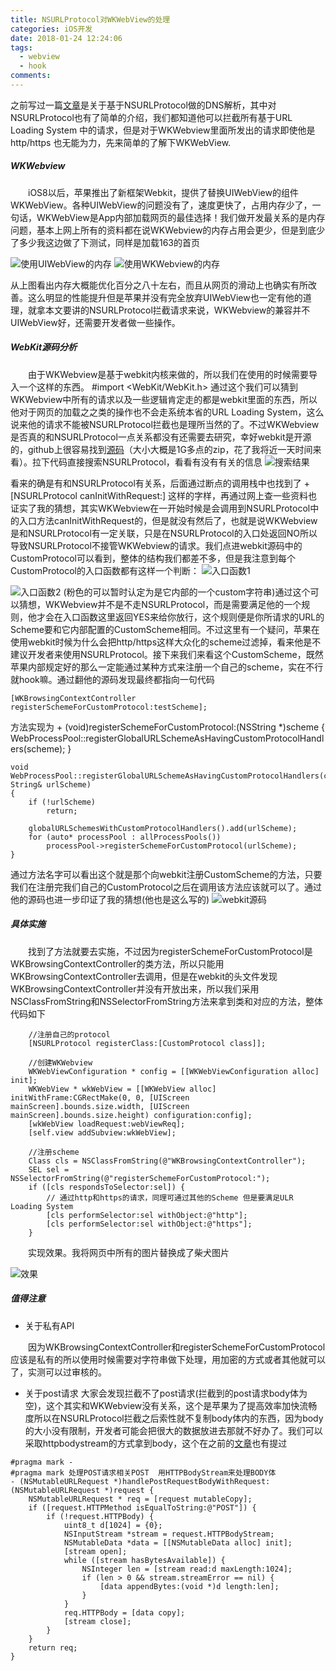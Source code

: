 ```yaml
---
title: NSURLProtocol对WKWebView的处理
categories: iOS开发
date: 2018-01-24 12:24:06
tags:
  - webview
  - hook
comments:
---
```

之前写过一篇[文章](http://www.jianshu.com/p/cd4c1bf1fd5f)是关于基于NSURLProtocol做的DNS解析，其中对NSURLProtocol也有了简单的介绍，我们都知道他可以拦截所有基于URL Loading System 中的请求，但是对于WKWebview里面所发出的请求即使他是http/https 也无能为力，先来简单的了解下WKWebView.
<!--more-->
##### WKWebview
  iOS8以后，苹果推出了新框架Webkit，提供了替换UIWebView的组件WKWebView。各种UIWebView的问题没有了，速度更快了，占用内存少了，一句话，WKWebView是App内部加载网页的最佳选择！我们做开发最关系的是内存问题，基本上网上所有的资料都在说WKWebview的内存占用会更少，但是到底少了多少我这边做了下测试，同样是加载163的首页

![使用UIWebView的内存](https://cdn.cdnjson.com/tvax3.sinaimg.cn/large/006tNc79gy1fo6k80vn82j3087036wem.jpg)
![使用WKWebview的内存](https://cdn.cdnjson.com/tvax3.sinaimg.cn/large/006tNc79gy1fo6k8agxuoj308002smx3.jpg)

从上图看出内存大概能优化百分之八十左右，而且从网页的滑动上也确实有所改善。这么明显的性能提升但是苹果并没有完全放弃UIWebView也一定有他的道理，就拿本文要讲的NSURLProtocol拦截请求来说，WKWebview的兼容并不UIWebView好，还需要开发者做一些操作。
##### WebKit源码分析
  由于WKWebview是基于webkit内核来做的，所以我们在使用的时候需要导入一个这样的东西。
    #import <WebKit/WebKit.h>
通过这个我们可以猜到WKWebview中所有的请求以及一些逻辑肯定走的都是webkit里面的东西，所以他对于网页的加载之之类的操作也不会走系统本省的URL Loading System，这么说来他的请求不能被NSURLProtocol拦截也是理所当然的了。不过WKWebview是否真的和NSURLProtocol一点关系都没有还需要去研究，幸好webkit是开源的，github上很容易找到[源码](https://github.com/WebKit/webkit)（大小大概是1G多点的zip，花了我将近一天时间来看）。拉下代码直接搜索NSURLProtocol，看看有没有有关的信息
![搜索结果](https://cdn.cdnjson.com/tvax3.sinaimg.cn/large/006tNc79gy1fo6k8kigkxj30i80t0tg8.jpg)

看来的确是有和NSURLProtocol有关系，后面通过断点的调用栈中也找到了
    + [NSURLProtocol canInitWithRequest:]
这样的字样，再通过网上查一些资料也证实了我的猜想，其实WKWebview在一开始时候是会调用到NSURLProtocol中的入口方法canInitWithRequest的，但是就没有然后了，也就是说WKWebview是和NSURLProtocol有一定关联，只是在NSURLProtocol的入口处返回NO所以导致NSURLProtocol不接管WKWebview的请求。我们点进webkit源码中的CustomProtocol可以看到，整体的结构我们都差不多，但是我注意到每个CustomProtocol的入口函数都有这样一个判断：
![入口函数1](https://cdn.cdnjson.com/tvax3.sinaimg.cn/large/006tNc79gy1fo6k8wgu6tj30yg04x40p.jpg)

![入口函数2](https://cdn.cdnjson.com/tvax3.sinaimg.cn/large/006tNc79gy1fo6k93edfij30rw05ijsb.jpg)
(粉色的可以暂时认定为是它内部的一个custom字符串)通过这个可以猜想，WKWebview并不是不走NSURLProtocol，而是需要满足他的一个规则，他才会在入口函数这里返回YES来给你放行，这个规则便是你所请求的URL的Scheme要和它内部配置的CustomScheme相同。不过这里有一个疑问，苹果在使用webkit时候为什么会把http/https这样大众化的scheme过滤掉，看来他是不建议开发者来使用NSURLProtocol。接下来我们来看这个CustomScheme，既然苹果内部规定好的那么一定能通过某种方式来注册一个自己的scheme，实在不行就hook嘛。通过翻他的源码发现最终都指向一句代码    

    [WKBrowsingContextController registerSchemeForCustomProtocol:testScheme];
方法实现为
    + (void)registerSchemeForCustomProtocol:(NSString *)scheme
    {
        WebProcessPool::registerGlobalURLSchemeAsHavingCustomProtocolHandlers(scheme);
    }
```
void WebProcessPool::registerGlobalURLSchemeAsHavingCustomProtocolHandlers(const String& urlScheme)
{
    if (!urlScheme)
        return;

    globalURLSchemesWithCustomProtocolHandlers().add(urlScheme);
    for (auto* processPool : allProcessPools())
        processPool->registerSchemeForCustomProtocol(urlScheme);
}
```
通过方法名字可以看出这个就是那个向webkit注册CustomScheme的方法，只要我们在注册完我们自己的CustomProtocol之后在调用该方法应该就可以了。通过他的源码也进一步印证了我的猜想(他也是这么写的)
![webkit源码](https://cdn.cdnjson.com/tvax3.sinaimg.cn/large/006tNc79gy1fo6k9nobq7j30yg04tmzt.jpg)
##### 具体实施
  找到了方法就要去实施，不过因为registerSchemeForCustomProtocol是WKBrowsingContextController的类方法，所以只能用WKBrowsingContextController去调用，但是在webkit的头文件发现WKBrowsingContextController并没有开放出来，所以我们采用NSClassFromString和NSSelectorFromString方法来拿到类和对应的方法，整体代码如下
```
    //注册自己的protocol
    [NSURLProtocol registerClass:[CustomProtocol class]];

    //创建WKWebview
    WKWebViewConfiguration * config = [[WKWebViewConfiguration alloc] init];
    WKWebView * wkWebView = [[WKWebView alloc] initWithFrame:CGRectMake(0, 0, [UIScreen mainScreen].bounds.size.width, [UIScreen mainScreen].bounds.size.height) configuration:config];
    [wkWebView loadRequest:webViewReq];
    [self.view addSubview:wkWebView];

    //注册scheme
    Class cls = NSClassFromString(@"WKBrowsingContextController");
    SEL sel = NSSelectorFromString(@"registerSchemeForCustomProtocol:");
    if ([cls respondsToSelector:sel]) {
        // 通过http和https的请求，同理可通过其他的Scheme 但是要满足ULR Loading System
        [cls performSelector:sel withObject:@"http"];
        [cls performSelector:sel withObject:@"https"];
    }
```
  实现效果。我将网页中所有的图片替换成了柴犬图片

![效果](https://cdn.cdnjson.com/tvax3.sinaimg.cn/large/006tNc79gy1fo6ka7rv18g307o0ds7wl.gif)

##### 值得注意
   * 关于私有API

  因为WKBrowsingContextController和registerSchemeForCustomProtocol应该是私有的所以使用时候需要对字符串做下处理，用加密的方式或者其他就可以了，实测可以过审核的。

* 关于post请求
大家会发现拦截不了post请求(拦截到的post请求body体为空)，这个其实和WKWebview没有关系，这个是苹果为了提高效率加快流畅度所以在NSURLProtocol拦截之后索性就不复制body体内的东西，因为body的大小没有限制，开发者可能会把很大的数据放进去那就不好办了。我们可以采取httpbodystream的方式拿到body，这个在之前的[文章](http://www.jianshu.com/p/cd4c1bf1fd5f)也有提过

```  
#pragma mark -
#pragma mark 处理POST请求相关POST  用HTTPBodyStream来处理BODY体
- (NSMutableURLRequest *)handlePostRequestBodyWithRequest:(NSMutableURLRequest *)request {
    NSMutableURLRequest * req = [request mutableCopy];
    if ([request.HTTPMethod isEqualToString:@"POST"]) {
        if (!request.HTTPBody) {
            uint8_t d[1024] = {0};
            NSInputStream *stream = request.HTTPBodyStream;
            NSMutableData *data = [[NSMutableData alloc] init];
            [stream open];
            while ([stream hasBytesAvailable]) {
                NSInteger len = [stream read:d maxLength:1024];
                if (len > 0 && stream.streamError == nil) {
                    [data appendBytes:(void *)d length:len];
                }
            }
            req.HTTPBody = [data copy];
            [stream close];
        }
    }
    return req;
}
```
